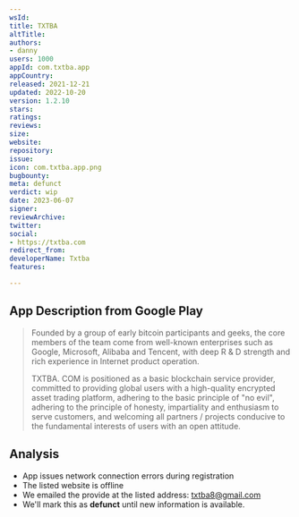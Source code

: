 ```yaml
---
wsId: 
title: TXTBA
altTitle: 
authors:
- danny
users: 1000
appId: com.txtba.app
appCountry: 
released: 2021-12-21
updated: 2022-10-20
version: 1.2.10
stars: 
ratings: 
reviews: 
size: 
website: 
repository: 
issue: 
icon: com.txtba.app.png
bugbounty: 
meta: defunct
verdict: wip
date: 2023-06-07
signer: 
reviewArchive: 
twitter: 
social:
- https://txtba.com
redirect_from: 
developerName: Txtba
features: 

---
```


## App Description from Google Play 

> Founded by a group of early bitcoin participants and geeks, the core members of the team come from well-known enterprises such as Google, Microsoft, Alibaba and Tencent, with deep R & D strength and rich experience in Internet product operation.
>
> TXTBA. COM is positioned as a basic blockchain service provider, committed to providing global users with a high-quality encrypted asset trading platform, adhering to the basic principle of "no evil", adhering to the principle of honesty, impartiality and enthusiasm to serve customers, and welcoming all partners / projects conducive to the fundamental interests of users with an open attitude.

## Analysis 

- App issues network connection errors during registration 
- The listed website is offline 
- We emailed the provide at the listed address: txtba8@gmail.com 
- We'll mark this as **defunct** until new information is available.